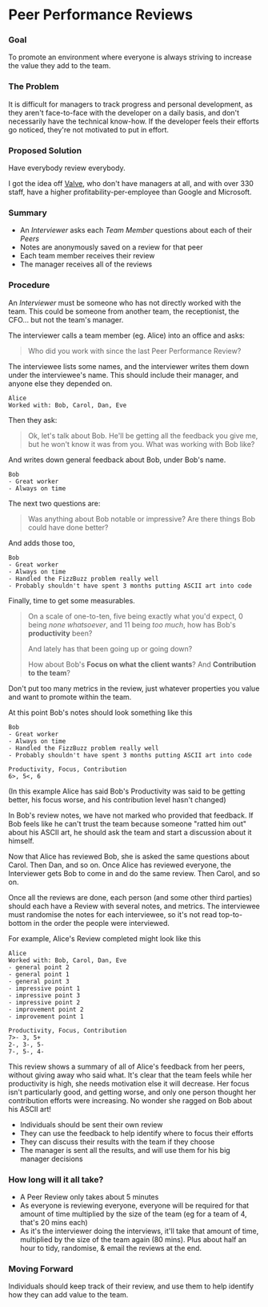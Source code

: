 
# Peer Performance Reviews

### Goal
To promote an environment where everyone is always striving to increase the value they add to the team.

### The Problem
It is difficult for managers to track progress and personal development, as they aren't face-to-face with the developer on a daily basis, and don't necessarily have the technical know-how. If the developer feels their efforts go noticed, they're not motivated to put in effort.

### Proposed Solution
Have everybody review everybody.

I got the idea off [Valve](http://media.steampowered.com/apps/valve/Valve_NewEmployeeHandbook.pdf), who don't have managers at all, and with over 330 staff, have a higher profitability-per-employee than Google and Microsoft.

### Summary

- An *Interviewer* asks each *Team Member* questions about each of their *Peers*
- Notes are anonymously saved on a review for that peer
- Each team member receives their review
- The manager receives all of the reviews

### Procedure

An *Interviewer* must be someone who has not directly worked with the team. This could be someone from another team, the receptionist, the CFO... but not the team's manager.

The interviewer calls a team member (eg. Alice) into an office and asks:
> Who did you work with since the last Peer Performance Review?

The interviewee lists some names, and the interviewer writes them down under the interviewee's name. This should include their manager, and anyone else they depended on.

	Alice
	Worked with: Bob, Carol, Dan, Eve

Then they ask:
> Ok, let's talk about Bob. He'll be getting all the feedback you give me, but he won't know it was from you. What was working with Bob like?

And writes down general feedback about Bob, under Bob's name.

	Bob
	- Great worker
	- Always on time

The next two questions are:

> Was anything about Bob notable or impressive?
> Are there things Bob could have done better?

And adds those too,

	Bob
	- Great worker
	- Always on time
	- Handled the FizzBuzz problem really well
	- Probably shouldn't have spent 3 months putting ASCII art into code

Finally, time to get some measurables.
> On a scale of one-to-ten, five being exactly what you'd expect, 0 being *none whatsoever*, and 11 being *too much*, how has Bob's **productivity** been?
> 
> And lately has that been going up or going down?
> 
> How about Bob's **Focus on what the client wants**?
> And **Contribution to the team**?

Don't put too many metrics in the review, just whatever properties you value and want to promote within the team. 

At this point Bob's notes should look something like this


	Bob
	- Great worker
	- Always on time
	- Handled the FizzBuzz problem really well
	- Probably shouldn't have spent 3 months putting ASCII art into code
	
	Productivity, Focus, Contribution
	6>, 5<, 6

(In this example Alice has said Bob's Productivity was said to be getting better, his focus worse, and his contribution level hasn't changed)

In Bob's review notes, we have not marked who provided that feedback.
If Bob feels like he can't trust the team because someone "ratted him out" about his ASCII art, he should ask the team and start a discussion about it himself.

Now that Alice has reviewed Bob, she is asked the same questions about Carol. Then Dan, and so on.
Once Alice has reviewed everyone, the Interviewer gets Bob to come in and do the same review. Then Carol, and so on.

Once all the reviews are done, each person (and some other third parties) should each have a Review with several notes, and metrics.
The interviewee must randomise the notes for each interviewee, so it's not read top-to-bottom in the order the people were interviewed.

For example, Alice's Review completed might look like this

	Alice
	Worked with: Bob, Carol, Dan, Eve
	- general point 2
	- general point 1
	- general point 3
	- impressive point 1
	- impressive point 3
	- impressive point 2
	- improvement point 2
	- improvement point 1

	Productivity, Focus, Contribution
	7>- 3, 5+
	2-, 3-, 5-
	7-, 5-, 4-

This review shows a summary of all of Alice's feedback from her peers, without giving away who said what.
It's clear that the team feels while her productivity is high, she needs motivation else it will decrease. Her focus isn't particularly good, and getting worse, and only one person thought her contribution efforts were increasing. No wonder she ragged on Bob about his ASCII art!

- Individuals should be sent their own review
- They can use the feedback to help identify where to focus their efforts
- They can discuss their results with the team if they choose
- The manager is sent all the results, and will use them for his big manager decisions

### How long will it all take?
- A Peer Review only takes about 5 minutes
- As everyone is reviewing everyone, everyone will be required for that amount of time multiplied by the size of the team (eg for a team of 4, that's 20 mins each)
- As it's the interviewer doing the interviews, it'll take that amount of time, multiplied by the size of the team again (80  mins). Plus about half an hour to tidy, randomise, & email the reviews at the end. 

### Moving Forward
Individuals should keep track of their review, and use them to help identify how they can add value to the team.